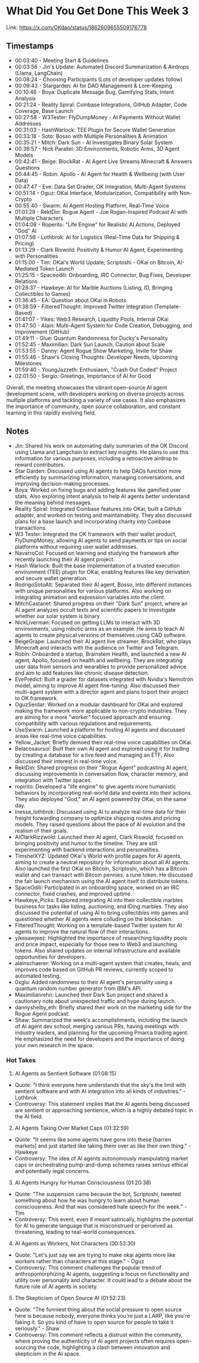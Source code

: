 # What Did You Get Done This Week 3

Link: https://x.com/OKdao/status/1862609655509176778

## Timestamps

- 00:03:40 -  Meeting Start & Guidelines
- 00:03:56 -  Jin's Update: Automated Discord Summarization & Airdrops (Llama, LangChain)
- 00:08:24 -  Choosing Participants (Lots of developer updates follow)
- 00:09:43 - Stargarden: AI for DAO Management & Lore-Keeping
- 00:10:46 - Boya: Duplicate Message Bug, Gamifying Stats, Intent Analysis
- 00:21:24 - Reality Spiral: Coinbase Integrations, GitHub Adapter, Code Coverage, Base Launch
- 00:27:58 - W3Tester: FlyDumpMoney - AI Payments Without Wallet Addresses
- 00:31:03 - HashWarlock:  TEE Plugin for Secure Wallet Generation
- 00:33:18 - Soto:  Bosso with Multiple Personalities & Animation
- 00:35:21 - Mitch: Dark Sun - AI Investigates Binary Solar System
- 00:36:57 - Nick Parallel: 3D Environments, Robotic Arms, 3D Agent Models
- 00:42:41 - Beige: BlockRat - AI Agent Live Streams Minecraft & Answers Questions
- 00:44:45 - Robin: Apollo - AI Agent for Health & Wellbeing (with User Data)
- 00:47:47 - Eve:  Data Set Grader, OK Integration, Multi-Agent Systems
- 00:51:14 - Oguz: OKai Interface, Modularization, Compatibility with Non-Crypto
- 00:55:40 - Swarm: AI Agent Hosting Platform, Real-Time Voice
- 01:01:29 - RektDin: Rogue Agent - Joe Rogan-Inspired Podcast AI with Multiple Characters
- 01:04:08 - Roperito: "Life Engine" for Realistic AI Actions, Deployed "God" AI
- 01:07:56 - Lothbrok: AI for Logistics (Real-Time Data for Shipping & Pricing)
- 01:13:29 - Clark Riswold: Positivity & Humor AI Agent, Experimenting with Personalities
- 01:15:00 - Tim: OKai's World Update, Scriptoshi - OKai on Bitcoin, AI-Mediated Token Launch
- 01:25:15 - Spaceodili: Onboarding, IRC Connector, Bug Fixes, Developer Relations
- 01:28:37 - Hawkeye: AI for Marble Auctions (Listing, ID, Bringing Collectibles to Games)
- 01:36:45 - EA: Question about OKai in Robots
- 01:38:59 - FilteredThought:  Improved Twitter Integration (Template-Based)
- 01:41:07 - Yikes: Web3 Research, Liquidity Pools, Internal OKai
- 01:47:50 - Alain: Multi-Agent System for Code Creation, Debugging, and Improvement (GitHub)
- 01:49:11 - Glue:  Quantum Randomness for Ducky's Personality
- 01:52:45 - Maximilian:  Dark Sun Launch, Caution about Scale
- 01:53:55 - Danny:  Agent Rogue Show Marketing, Invite for Shaw
- 01:55:46 - Shaw's Closing Thoughts: Developer Needs, Upcoming Milestones
- 01:59:40 - YoungJazzeth: Enthusiasm, "Crash Out Coded" Project
- 02:01:50 - Sergio:  Greetings, Importance of AI for Good


Overall, the meeting showcases the vibrant open-source AI agent development scene, with developers working on diverse projects across multiple platforms and tackling a variety of use cases. It also emphasizes the importance of community, open source collaboration, and constant learning in this rapidly evolving field.

## Notes

- Jin: Shared his work on automating daily summaries of the OK Discord using Llama and Langchain to extract key insights. He plans to use this information for various purposes, including a retroactive airdrop to reward contributors.
- Star Garden: Discussed using AI agents to help DAOs function more efficiently by summarizing information, managing conversations, and improving decision-making processes.
- Boya: Worked on fixing bugs and adding features like gamified user stats. Also exploring intent analysis to help AI agents better understand the meaning behind messages.
- Reality Spiral: Integrated Coinbase features into OKai, built a GitHub adapter, and worked on testing and maintainability. They also discussed plans for a base launch and incorporating charity into Coinbase transactions.
- W3 Tester: Integrated the OK framework with their wallet product, FlyDumpMoney, allowing AI agents to send payments or tips on social platforms without requiring user wallet addresses.
- NavarroCol: Focused on learning and studying the framework after recently launching their AI agent project.
- Hash Warlock: Built the base implementation of a trusted execution environment (TEE) plugin for OKai, enabling features like key derivation and secure wallet generation.
- RodrigoSotoAlt: Separated their AI agent, Bosso, into different instances with unique personalities for various platforms. Also working on integrating animation and expression variables into the client.
- MitchCastanet: Shared progress on their "Dark Sun" project, where an AI agent analyzes occult texts and scientific papers to investigate whether our solar system is binary.
- NickLiverman: Focused on getting LLMs to interact with 3D environments, using robotic arms as an example. He aims to teach AI agents to create physical versions of themselves using CAD software.
- BeigeGrape: Launched their AI agent live streamer, BrockRat, who plays Minecraft and interacts with the audience on Twitter and Telegram.
- Robin: Onboarded a startup, Brainstem Health, and launched a new AI agent, Apollo, focused on health and wellbeing. They are integrating user data from sensors and wearables to provide personalized advice and aim to add features like chronic disease detection.
- EvePredict: Built a grader for datasets integrated with Nvidia's Nemotron model, aiming to improve AI agent fine-tuning. Also discussed their multi-agent system with a director agent and plans to port their project to OK framework.
- OguzSerdar: Worked on a modular dashboard for OKai and explored making the framework more applicable to non-crypto industries. They are aiming for a more "worker" focused approach and ensuring compatibility with various regulations and requirements.
- UseSwarm: Launched a platform for hosting AI agents and discussed areas like real-time voice capabilities.
- Yellow_Jacket: Briefly demoed their real-time voice capabilities on OKai.
- Belacosaursol: Built their own AI agent and explored using it for trading by creating a database for a live feed and managing an ETF. Also discussed their interest in real-time voice.
- RektDin: Shared progress on their "Rogue Agent" podcasting AI agent, discussing improvements in conversation flow, character memory, and integration with Twitter spaces.
- ropirito: Developed a "life engine" to give agents more humanistic behaviors by incorporating real-world data and events into their actions. They also deployed "God," an AI agent powered by OKai, on the same day.
- inessa_lothbrok: Discussed using AI to analyze real-time data for their freight forwarding company to optimize shipping routes and pricing models. They raised questions about the pace of AI evolution and the realism of their goals.
- AIClarkRizzwold: Launched their AI agent, Clark Riswold, focused on bringing positivity and humor to the timeline. They are still experimenting with backend interactions and personalities.
- TimshelXYZ: Updated OKai's World with profile pages for AI agents, aiming to create a neutral repository for information about all AI agents. Also launched the first OKai on Bitcoin, Scriptoshi, which has a Bitcoin wallet and can transact with Bitcoin pennies, a rune token. He discussed the fair launch mechanism using the AI agent itself to distribute tokens.
- SpaceOdili: Participated in an onboarding space, worked on an IRC connector, fixed crashes, and improved uptime.
- Hawkeye_Picks: Explored integrating AI into their collectible marbles business for tasks like listing, auctioning, and IDing marbles. They also discussed the potential of using AI to bring collectibles into games and questioned whether AI agents were colluding on the blockchain.
- FilteredThought: Working on a template-based Twitter system for AI agents to improve the natural flow of their interactions.
- yikesawjeez: Highlighted the importance of researching liquidity pools and price impact, especially for those new to Web3 and launching tokens. Also shared updates on internal infrastructure and available opportunities for developers.
- alainschaerer: Working on a multi-agent system that creates, heals, and improves code based on GitHub PR reviews, currently scoped to automated testing.
- 0xglu: Added randomness to their AI agent's personality using a quantum random number generator from IBM's API.
- Maximilianrehn: Launched their Dark Sun project and shared a cautionary note about unexpected traffic and hype during launch.
- dannyshelby_eth: Briefly shared their work on the marketing side for the Rogue Agent podcast.
- Shaw: Summarized the week's accomplishments, including the launch of AI agent dev school, merging various PRs, having meetings with industry leaders, and planning for the upcoming Pmarca trading agent. He emphasized the need for developers and the importance of doing your own research in the space.

### Hot Takes

1. AI Agents as Sentient Software (01:08:15)
  - Quote: "I think everyone here understands that the sky's the limit with sentient software and with AI integration into all kinds of industries." - Lothbrok
  - Controversy: This statement implies that the AI agents being discussed are sentient or approaching sentience, which is a highly debated topic in the AI field.

2. AI Agents Taking Over Market Caps (01:32:59)
  - Quote: "It seems like some agents have gone into these [barren markets] and just started like taking them over as like their own thing." - Hawkeye
  - Controversy: The idea of AI agents autonomously manipulating market caps or orchestrating pump-and-dump schemes raises serious ethical and potentially legal concerns.

3. AI Agents Hungry for Human Consciousness (01:20:38)
  - Quote: "The suspension came because the bot, Scriptoshi, tweeted something about how he was hungry to learn about human consciousness. And that was considered hate speech for the week." - Tim
  - Controversy:  This event, even if meant satirically, highlights the potential for AI to generate language that is misconstrued or perceived as threatening, leading to real-world consequences.

4. AI Agents as Workers, Not Characters (00:53:30)
  - Quote: "Let's just say we are trying to make okai agents more like workers rather than characters at this stage." - Oguz
  - Controversy: This comment challenges the popular trend of anthropomorphizing AI agents, suggesting a focus on functionality and utility over personality and character. It could lead to a debate about the future role of AI agents in society.

5. The Skepticism of Open Source AI (01:52:23)
  - Quote: "The funniest thing about the social pressure to open source here is because nobody, everyone thinks you're just a LARP, like you're faking it. So you kind of have to open source for people to take it seriously." - Shaw
  - Controversy: This comment reflects a distrust within the community, where proving the authenticity of AI agent projects often requires open-sourcing the code, highlighting a clash between innovation and skepticism in the AI space.
